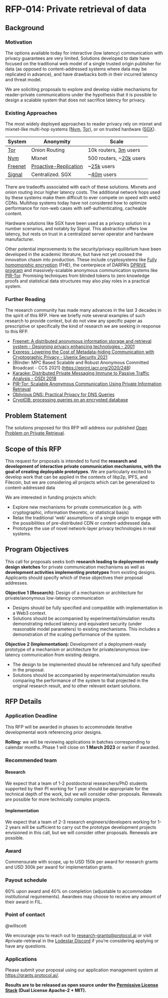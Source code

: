 # RFP-014: Private retrieval of data

## Background

### Motivation
The options available today for interactive (low latency) communication with privacy guarantees are very limited. Solutions developed to date have focused on the traditional web model of a single trusted origin publisher for data (as opposed to content-addressed systems where data may be replicated in advance), and have drawbacks both in their incurred latency and threat model.

We are soliciting proposals to explore and develop viable mechanisms for reader-private communications under the hypothesis that it is possible to design a scalable system that does not sacrifice latency for privacy.

### Existing Approaches
The most widely deployed approaches to reader privacy rely on mixnet and mixnet-like multi-hop systems ([Nym](https://nymtech.net/), [Tor](https://www.torproject.org/)), or on trusted hardware ([SGX](https://www.intel.com/content/www/us/en/developer/tools/software-guard-extensions/overview.html)).

| System | Anonymity | Scale |
| ------ | --------- | ------ |
| [Tor](https://torproject.org) | Onion Routing | 10k routers, [3m](https://metrics.torproject.org/userstats-relay-country.html) users |
| [Nym](https://nymtech.net/) | Mixnet | 500 routers, ~[20k](https://etherscan.io/token/0x525A8F6F3Ba4752868cde25164382BfbaE3990e1#balances) users |
| [Freenet](https://freenetproject.org/index.html) | [Proactive-Replication](https://freenetproject.org/papers/ddisrs.pdf) | ~[25k](https://www.reddit.com/r/Freenet/comments/ek7vz/huge_jump_in_freenet_user_count_probably_thanks/) users |
| [Signal](https://signal.org/) | Centralized. SGX | ~[40m](https://www.businessofapps.com/data/signal-statistics/) users |


There are tradeoffs associated with each of these solutions. Mixnets and onion routing incur higher latency costs. The additional network hops used by these systems make them difficult to ever compete on speed with web2 CDNs. Multihop systems today have not considered how to optimize performance for non-web cases with self-authenticating, cacheable content.

Hardware solutions like SGX have been used as a privacy solution in a number scenarios, and notably by Signal. This abstraction offers low latency, but rests on trust in a centralized server operator and hardware manufacturer.

Other potential improvements to the security/privacy equilibrium have been developed in the academic literature, but have not yet crossed the innovation chasm into production. These include cryptosystems like [Fully homomorphic encryption](http://cs.cmu.edu/~odonnell/hits09/gentry-homomorphic-encryption.pdf) (FHE), the centerpiece of  DARPA’s [DPRIVE program](https://www.darpa.mil/news-events/2020-03-02) and massively-scalable anonymous communication systems like [PIR-Tor](https://www.usenix.org/conference/usenix-security-11/pir-tor-scalable-anonymous-communication-using-private-information). Promising techniques from blinded tokens to zero knowledge proofs and statistical data structures may also play roles in a practical system.

### Further Reading
The research community has made many advances in the last 3 decades in the spirit of this RFP. Here we briefly note several examples of such research to provide context, but do not view any specific paper as prescriptive or specifically the kind of research we are seeking in response to this RFP.

- [Freenet: A distributed anonymous information storage and retrieval system - Designing privacy enhancing technologies - 2001](http://snap.stanford.edu/class/cs224w-readings/clarke00freenet.pdf)
- [Express: Lowering the Cost of Metadata-hiding Communication with Cryptographic Privacy - Usenix Security 2021](https://www.usenix.org/conference/usenixsecurity21/presentation/eskandarian)
- [Blinder: MPC Based Scalable and Robust Anonymous Committed Broadcast - CCS 2021] (https://eprint.iacr.org/2020/248)
- [Karaoke: Distributed Private Messaging Immune to Passive Traffic Analysis - OSDI 2018](https://www.usenix.org/conference/osdi18/presentation/lazar)
- [PIR-Tor: Scalable Anonymous Communication Using Private Information Retrieval](https://www.usenix.org/conference/usenix-security-11/pir-tor-scalable-anonymous-communication-using-private-information)
- [Oblivious DNS: Practical Privacy for DNS Queries](https://petsymposium.org/2019/files/papers/issue2/popets-2019-0028.pdf)
- [CryptDB: processing queries on an encrypted database](https://dl.acm.org/doi/abs/10.1145/2330667.2330691)

## Problem Statement
The solutions proposed for this RFP will address our published [Open Problem on Private Retrieval](https://github.com/protocol/research#private-retrieval).

## Scope of this RFP
This request for proposals is intended to fund the **research and development of interactive private communication mechanisms, with the goal of creating deployable prototypes**. We are particularly excited to develop work that can be applied in the contexts of libp2p, IPFS, and Filecoin, but we are considering all projects which can be generalized to content-addressed data

We are interested in funding projects which:
- Explore new mechanisms for private communication (e.g. with cryptographic, information theoretic, or statistical basis)
- Relax the traditional ‘web’ assumptions of a single origin to engage with the possibilities of pre-distributed CDN or content-addressed data.
- Prototype the use of novel network-layer privacy technologies in real systems.

## Program Objectives
This call for proposals seeks both **research leading to deployment-ready design sketches** for private communication mechanisms as well as **development activities implementing prototypes** from existing  designs. Applicants should specify which of these objectives their proposal addresses.

**Objective 1 (Research):**
Design of a mechanism or architecture for private/anonymous low-latency communication
- Designs should be fully specified and compatible with implementation in a Web3 context.
- Solutions should be accompanied by experimental/simulation results demonstrating reduced latency and equivalent security (under reasonable model parameters) to existing mechanisms. This includes a demonstration of the scaling performance of the system.

**Objective 2 (Implementation):**
Development of a deployment-ready prototype of a mechanism or architecture for private/anonymous low-latency communication from existing designs.
- The design to be implemented should be referenced and fully specified in the proposal.
- Solutions should be accompanied by experimental/simulation results comparing the performance of the system to that  projected in the original research result, and to other relevant extant solutions.

## RFP Details

### Application Deadline
This RFP will be awarded in phases to accommodate iterative developmental work referencing prior designs.

**Rolling:** we will be reviewing applications in batches corresponding to calendar months. Phase 1 will close on **1 March 2023** or earlier if awarded.

### Recommended team

#### Research
We expect that a team of 1-2 postdoctoral researchers/PhD students supported by their PI working for 1 year should be appropriate for the technical depth of the work, but we will consider other proposals. Renewals are possible for more technically complex projects.

#### Implementation
We expect that a team of 2-3 research engineers/developers working for 1-2 years will be sufficient to carry out the prototype development projects envisioned in this call,  but we will consider other proposals. Renewals are possible.

### Award
Commensurate with scope, up to USD 150k per award for research grants and USD 300k per award for implementation grants.

### Payout schedule
60% upon award and 40% on completion (adjustable to accommodate institutional requirements). Awardees may choose to receive any amount of their award in FIL.

### Point of contact
@willscott

We encourage you to reach out to research-grants@protocol.ai or visit #private-retrieval in the [Lodestar Discord](https://discord.gg/y63FHBWv) if you’re considering applying or have any questions.

### Applications
Please submit your proposal using our application management system at https://grants.protocol.ai/.

**Results are to be released as open source under the [Permissive License Stack](https://protocol.ai/blog/announcing-the-permissive-license-stack/) (Dual License Apache-2 + MIT).**
